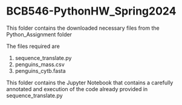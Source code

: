 # BCB546-PythonHW_Spring2024

This folder contains  the downloaded necessary files from the Python_Assignment folder

The files required are

1. sequence_translate.py
2. penguins_mass.csv
3. penguins_cytb.fasta

This folder contains the Jupyter Notebook that contains a  carefully annotated and execution of  the code already provided in sequence_translate.py
